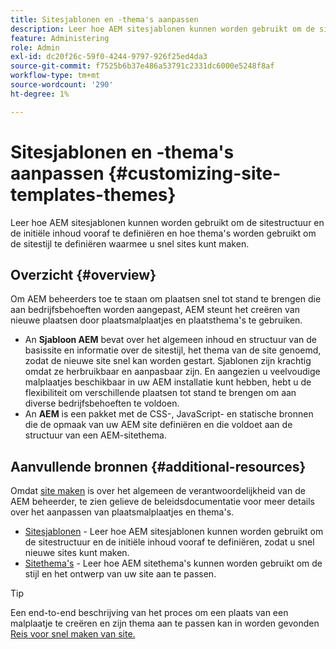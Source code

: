 ```yaml
---
title: Sitesjablonen en -thema's aanpassen
description: Leer hoe AEM sitesjablonen kunnen worden gebruikt om de sitestructuur en de initiële inhoud vooraf te definiëren en hoe thema's worden gebruikt om de sitestijl te definiëren waarmee u snel sites kunt maken.
feature: Administering
role: Admin
exl-id: dc20f26c-59f0-4244-9797-926f25ed4da3
source-git-commit: f7525b6b37e486a53791c2331dc6000e5248f8af
workflow-type: tm+mt
source-wordcount: '290'
ht-degree: 1%

---
```


# Sitesjablonen en -thema&#39;s aanpassen {#customizing-site-templates-themes}

Leer hoe AEM sitesjablonen kunnen worden gebruikt om de sitestructuur en de initiële inhoud vooraf te definiëren en hoe thema&#39;s worden gebruikt om de sitestijl te definiëren waarmee u snel sites kunt maken.

## Overzicht {#overview}

Om AEM beheerders toe te staan om plaatsen snel tot stand te brengen die aan bedrijfsbehoeften worden aangepast, AEM steunt het creëren van nieuwe plaatsen door plaatsmalplaatjes en plaatsthema&#39;s te gebruiken.

* An **Sjabloon AEM** bevat over het algemeen inhoud en structuur van de basissite en informatie over de sitestijl, het thema van de site genoemd, zodat de nieuwe site snel kan worden gestart. Sjablonen zijn krachtig omdat ze herbruikbaar en aanpasbaar zijn. En aangezien u veelvoudige malplaatjes beschikbaar in uw AEM installatie kunt hebben, hebt u de flexibiliteit om verschillende plaatsen tot stand te brengen om aan diverse bedrijfsbehoeften te voldoen.
* An **AEM** is een pakket met de CSS-, JavaScript- en statische bronnen die de opmaak van uw AEM site definiëren en die voldoet aan de structuur van een AEM-sitethema.

## Aanvullende bronnen {#additional-resources}

Omdat [site maken](/help/sites-cloud/administering/site-creation/create-site.md) is over het algemeen de verantwoordelijkheid van de AEM beheerder, te zien gelieve de beleidsdocumentatie voor meer details over het aanpassen van plaatsmalplaatjes en thema&#39;s.

* [Sitesjablonen](/help/sites-cloud/administering/site-creation/site-templates.md) - Leer hoe AEM sitesjablonen kunnen worden gebruikt om de sitestructuur en de initiële inhoud vooraf te definiëren, zodat u snel nieuwe sites kunt maken.
* [Sitethema&#39;s](/help/sites-cloud/administering/site-creation/site-themes.md) - Leer hoe AEM sitethema&#39;s kunnen worden gebruikt om de stijl en het ontwerp van uw site aan te passen.

>[!TIP]
>
>Een end-to-end beschrijving van het proces om een plaats van een malplaatje te creëren en zijn thema aan te passen kan in worden gevonden [Reis voor snel maken van site.](/help/journey-sites/quick-site/overview.md)

